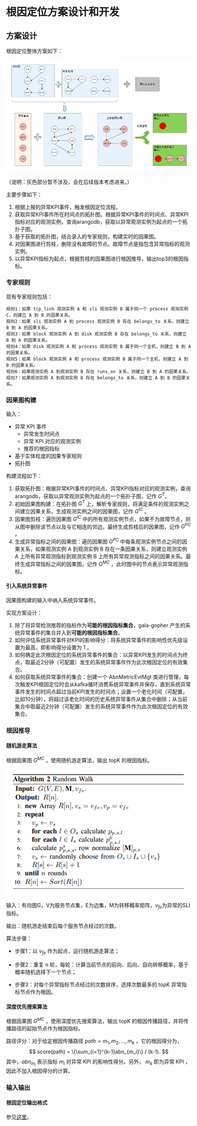 # 根因定位方案设计和开发

## 方案设计

根因定位整体方案如下：

![infer-solution-arch.png](../../images/infer-solution-arch.png)

（说明：灰色部分暂不涉及，会在后续版本考虑进来。）

主要步骤如下：

1. 根据上报的异常KPI事件，触发根因定位流程。
2. 获取异常KPI事件所在时间点的拓扑图。根据异常KPI事件的时间点、异常KPI指标对应的观测实例，查询arangodb，获取以异常观测实例为起点的一个拓扑子图。
3. 基于获取的拓扑图，结合录入的专家规则，构建实时的因果图。
4. 对因果图进行剪枝，删除没有故障的节点。故障节点是指包含异常指标的观测实例。
5. 以异常KPI指标为起点，根据剪枝的因果图进行根因推导，输出top3的根因指标。



### 专家规则

现有专家规则包括：

```
规则1：如果 tcp_link 观测实例 A 和 sli 观测实例 B 属于同一个 process 观测实例 C，则建立 A 到 B 的因果关系。
规则2：如果 sli 观测实例 A 到 process 观测实例 B 存在 belongs_to 关系，则建立 B 到 A 的因果关系。
规则3：如果 block 观测实例 A 到 disk 观测实例 B 存在 belongs_to 关系，则建立 B 到 A 的因果关系。
规则4：如果 disk 观测实例 A 和 process 观测实例 B 属于同一个主机，则建立 B 到 A 的因果关系。
规则5：如果 block 观测实例 A 和 process 观测实例 B 属于同一个主机，则建立 A 到 B 的因果关系。
规则6：如果观测实例 A 到观测实例 B 存在 runs_on 关系，则建立 B 到 A 的因果关系。
规则7：如果观测实例 A 到观测实例 B 存在 belongs_to 关系，则建立 A 到 B 的因果关系。
```



### 因果图构建

输入：

- 异常 KPI 事件
  - 异常发生时间点
  - 异常 KPI 对应的观测实例
  - 推荐的根因指标
- 基于实体粒度的因果专家规则
- 拓扑图



构建流程如下：

1. 获取拓扑图：根据异常KPI事件的时间点、异常KPI指标对应的观测实例，查询arangodb，获取以异常观测实例为起点的一个拓扑子图，记作 $G^T$。
2. 初始因果图构建：在拓扑图 $G^T$ 上，解析专家规则，将满足条件的观测实例之间建立因果关系，生成观测实例之间的因果图，记作 $G^{IC}$ 。
3. 因果图剪枝：遍历因果图 $G^{IC}$ 中的所有观测实例节点，如果不为故障节点，则从图中删除该节点以及与它相连的邻边。最终生成剪枝后的因果图，记作 $G^{PC}$ 。
4. 生成异常指标之间的因果图：遍历因果图 $G^{PC}$ 中每条观测实例节点之间的因果关系，如果观测实例 A 到观测实例 B 存在一条因果关系，则建立观测实例 A 上所有异常观测指标到观测实例 B 上所有异常观测指标之间的因果关系。最终生成异常指标之间的因果图，记作 $G^{MC}$ ，此时图中的节点表示异常观测指标。



#### 引入系统异常事件

因果图构建的输入中纳入系统异常事件。

实现方案设计：

1. 除了将异常检测推荐的指标作为**可能的根因指标集合**，gala-gopher 产生的系统异常事件的集合并入到**可能的根因指标集合**。
2. 如何评估系统异常事件对KPI的影响得分：将系统异常事件的影响性优先级设置为最高，即影响得分设置为 1 。
3. 如何确定此次根因定位的系统异常事件的集合：以异常KPI发生的时间点为终点，取最近2分钟（可配置）发生的系统异常事件作为此次根因定位的有效集合。
4. 如何获取系统异常事件的集合：创建一个 AbnMetricEvtMgt 类进行管理，每次触发KPI根因定位时会从kafka循环消费系统异常事件并保存，直到系统异常事件发生的时间点超过当前KPI发生的时间点；设置一个老化时间（可配置，比如10分钟），将超过该老化时间的历史系统异常事件从集合中删除；从当前集合中取最近2分钟（可配置）发生的系统异常事件作为此次根因定位的有效集合。



### 根因推导

#### 随机游走算法

根据因果图 $G^{MC}$ ，使用随机游走算法，输出 topK 的根因指标。

![alg-random-walk.png](../../images/alg-random-walk.png)

输入：有向图G，V为服务节点集，E为边集，M为转移概率矩阵，$v_{fe}$为异常的SLI指标。

输出：随机游走结束后每个服务节点经过的次数。

算法步骤：

- 步骤1：以 $v_{fe}$ 作为起点，运行随机游走算法；

- 步骤2：重复 n 轮，每轮：计算当前节点的前向、后向、自向转移概率，基于概率随机选择下一个节点；

- 步骤3：对每个异常指标节点经过的次数排序，选择次数最多的 topK 异常指标节点作为根因。

#### 深度优先搜索算法

根据因果图 $G^{MC}$ ，使用深度优先搜索算法，输出 topK 的根因传播路径，并将传播路径的起始节点作为根因指标。

路径评分：对于给定根因传播路径 $path = {m_1, m_2, ..., m_k}$ ，它的根因得分为， 
$$
score(path) = \{\sum_{i=1}^{k-1}abn_{m_i}\} / (k-1).
$$
其中，$abn_{m_i}$ 表示指标 $m_i$ 对异常 KPI 的影响性得分。另外， $m_k$ 即为异常 KPI ，因此不加入根因得分的计算。



### 输入输出

#### 根因定位输出格式

参见[这里](../../guide/zh-CN/api/cause-infer.md)。
